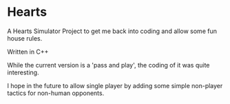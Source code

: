 # Hearts

A Hearts Simulator Project to get me back into coding and allow some fun house rules.

Written in C++

While the current version is a 'pass and play', the coding of it was quite interesting.

I hope in the future to allow single player by adding some simple non-player tactics for non-human opponents.
